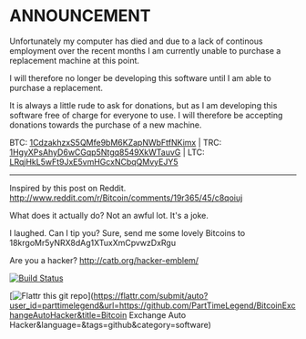 ANNOUNCEMENT
============

Unfortunately my computer has died and due to a lack of continous employment over the recent months I am currently unable to purchase a replacement machine at this point.

I will therefore no longer be developing this software until I am able to purchase a replacement.

It is always a little rude to ask for donations, but as I am developing this software free of charge for everyone to use. I will therefore be accepting donations towards the purchase of a new machine.

BTC: [1CdzakhzxS5QMfe9bM6KZapNWbFtfNKimx](bitcoin:1CdzakhzxS5QMfe9bM6KZapNWbFtfNKimx) | TRC: [1HgyXPsAhyD6wCGqp5Ntgq8549XkWTauvG](terracoin:1HgyXPsAhyD6wCGqp5Ntgq8549XkWTauvG) | LTC: [LRqjHkL5wFt9JxE5vmHGcxNCbqQMvyEJY5](litecoin:LRqjHkL5wFt9JxE5vmHGcxNCbqQMvyEJY5)

-----------------------------------------------------------------------------------------------------------------------------------------------------------------------------------------------------------------------------------------------------------------------

Inspired by this post on Reddit.
http://www.reddit.com/r/Bitcoin/comments/19r365/45/c8qoiuj

What does it actually do?
Not an awful lot. It's a joke.

I laughed. Can I tip you?
Sure, send me some lovely Bitcoins to 18krgoMr5yNRX8dAg1XTuxXmCpvwzDxRgu

Are you a hacker?
http://catb.org/hacker-emblem/

[![Build Status](https://travis-ci.org/PartTimeLegend/BitcoinExchangeAutoHacker.png?branch=master)](https://travis-ci.org/PartTimeLegend/BitcoinExchangeAutoHacker)

[![Flattr this git repo](http://api.flattr.com/button/flattr-badge-large.png)](https://flattr.com/submit/auto?user_id=parttimelegend&url=https://github.com/PartTimeLegend/BitcoinExchangeAutoHacker&title=Bitcoin Exchange Auto Hacker&language=&tags=github&category=software) 

